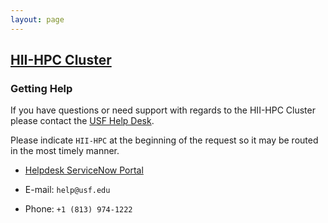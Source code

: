 ```yaml
---
layout: page
---
```


## [HII-HPC Cluster](../hii-hpc.html)

### Getting Help

If you have questions or need support with regards to the HII-HPC Cluster please contact the
[USF Help Desk](http://www.usf.edu/it/about-us/helpdesk.aspx).

Please indicate `HII-HPC` at the beginning of the request so it may be routed in the most timely manner.

- [Helpdesk ServiceNow Portal](https://usffl.service-now.com/)

- E-mail: `help@usf.edu`

- Phone: `+1 (813) 974-1222`
